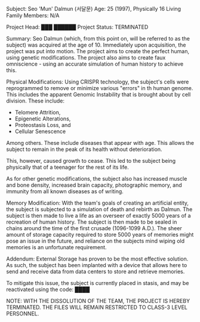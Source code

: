 Subject: Seo 'Mun' Dalmun (서달문)
Age: 25 (1997), Physically 16
Living Family Members: N/A

Project Head: ███ ██████
Project Status: TERMINATED

Summary:
Seo Dalmun (which, from this point on, will be referred to as the subject) was acquired at the age of 10. Immediately upon acquisition, the project was put into motion. The project aims to create the perfect human, using genetic modifications. The project also aims to create faux omniscience - using an accurate simulation of human history to achieve this.


Physical Modifications:
Using CRISPR technology, the subject's cells were reprogrammed to remove or minimize various "errors" in th human genome. This includes the apparent Genomic Instability that is brought about by cell division. These include:

- Telomere Attrition,
- Epigenetic Alterations,
- Proteostasis Loss, and
- Cellular Senescence

Among others. These include diseases that appear with age. This allows the subject to remain in the peak of its health without deterioration.

This, however, caused growth to cease. This led to the subject being physically that of a teenager for the rest of its life.

As for other genetic modifications, the subject also has increased muscle and bone density, increased brain capacity, photographic memory, and immunity from all known diseases as of writing.

Memory Modification:
With the team's goals of creating an artificial entity, the subject is subjected to a simulation of death and rebirth as Dalmun. The subject is then made to live a life as an overseer of exactly 5000 years of a recreation of human history. The subject is then made to be sealed in chains around the time of the first crusade (1096-1099 A.D.).  The sheer amount of storage capacity required to store 5000 years of memories might pose an issue in the future, and reliance on the subjects mind wiping old memories is an unfortunate requirement.

Addendum: External Storage has proven to be the most effective solution. As such, the subject has been implanted with a device that allows here to send and receive data from data centers to store and retrieve memories.

To mitigate this issue, the subject is currently placed in stasis, and may be reactivated using the code: ████
		
		 
		 
		
NOTE: WITH THE DISSOLUTION OF THE TEAM, THE PROJECT IS HEREBY TERMINATED. THE FILES WILL REMAIN RESTRICTED TO CLASS-3 LEVEL PERSONNEL.